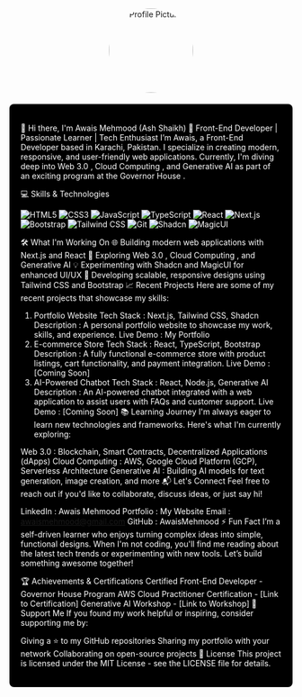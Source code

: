 <div align="center">
<img src="https://i.imgur.com/your-profile-image.png" alt="Profile Picture" width="150px" style="border-radius: 50%; margin-bottom: 20px;" />
</div>

<div style="background-color: black; padding: 20px; border-radius: 8px; color: white;">

👋 Hi there, I'm Awais Mehmood (Ash Shaikh)
🌟 Front-End Developer | Passionate Learner | Tech Enthusiast
I’m Awais, a Front-End Developer based in Karachi, Pakistan. I specialize in creating modern, responsive, and user-friendly web applications. Currently, I'm diving deep into Web 3.0 , Cloud Computing , and Generative AI as part of an exciting program at the Governor House .

💻 Skills & Technologies
<p>
<img src="https://img.shields.io/badge/HTML5-%23E34F26.svg?style=flat&logo=html5&logoColor=white" alt="HTML5" />
<img src="https://img.shields.io/badge/CSS3-%231572B6.svg?style=flat&logo=css3&logoColor=white" alt="CSS3" />
<img src="https://img.shields.io/badge/JavaScript-%23F7DF1E.svg?style=flat&logo=javascript&logoColor=black" alt="JavaScript" />
<img src="https://img.shields.io/badge/TypeScript-%23007ACC.svg?style=flat&logo=typescript&logoColor=white" alt="TypeScript" />
<img src="https://img.shields.io/badge/React-%2361DAFB.svg?style=flat&logo=react&logoColor=black" alt="React" />
<img src="https://img.shields.io/badge/Next.js-%23000000.svg?style=flat&logo=next.js&logoColor=white" alt="Next.js" />
<img src="https://img.shields.io/badge/Bootstrap-%237952B3.svg?style=flat&logo=bootstrap&logoColor=white" alt="Bootstrap" />
<img src="https://img.shields.io/badge/Tailwind%20CSS-%2306B6D4.svg?style=flat&logo=tailwind-css&logoColor=white" alt="Tailwind CSS" />
<img src="https://img.shields.io/badge/Git-%23F05033.svg?style=flat&logo=git&logoColor=white" alt="Git" />
<img src="https://img.shields.io/badge/Shadcn-%2300FFFF.svg?style=flat&logo=webflow&logoColor=black" alt="Shadcn" />
<img src="https://img.shields.io/badge/MagicUI-%23FF69B4.svg?style=flat&logo=tailwind-css&logoColor=black" alt="MagicUI" />
</p>

🛠️ What I'm Working On
🌐 Building modern web applications with Next.js and React
🌱 Exploring Web 3.0 , Cloud Computing , and Generative AI
💡 Experimenting with Shadcn and MagicUI for enhanced UI/UX
🔧 Developing scalable, responsive designs using Tailwind CSS and Bootstrap
📈 Recent Projects
Here are some of my recent projects that showcase my skills:

1. Portfolio Website
Tech Stack : Next.js, Tailwind CSS, Shadcn
Description : A personal portfolio website to showcase my work, skills, and experience.
Live Demo : My Portfolio
2. E-commerce Store
Tech Stack : React, TypeScript, Bootstrap
Description : A fully functional e-commerce store with product listings, cart functionality, and payment integration.
Live Demo : [Coming Soon]
3. AI-Powered Chatbot
Tech Stack : React, Node.js, Generative AI
Description : An AI-powered chatbot integrated with a web application to assist users with FAQs and customer support.
Live Demo : [Coming Soon]
📚 Learning Journey
I'm always eager to learn new technologies and frameworks. Here's what I'm currently exploring:

Web 3.0 : Blockchain, Smart Contracts, Decentralized Applications (dApps)
Cloud Computing : AWS, Google Cloud Platform (GCP), Serverless Architecture
Generative AI : Building AI models for text generation, image creation, and more
📬 Let's Connect
Feel free to reach out if you'd like to collaborate, discuss ideas, or just say hi!

LinkedIn : Awais Mehmood
Portfolio : My Website
Email : awaismehmood@gmail.com
GitHub : AwaisMehmood
⚡ Fun Fact
I’m a self-driven learner who enjoys turning complex ideas into simple, functional designs. When I'm not coding, you'll find me reading about the latest tech trends or experimenting with new tools. Let’s build something awesome together!

🏆 Achievements & Certifications
Certified Front-End Developer - Governor House Program
AWS Cloud Practitioner Certification - [Link to Certification]
Generative AI Workshop - [Link to Workshop]
🤝 Support Me
If you found my work helpful or inspiring, consider supporting me by:

Giving a ⭐️ to my GitHub repositories
Sharing my portfolio with your network
Collaborating on open-source projects
📜 License
This project is licensed under the MIT License - see the LICENSE file for details.

</div>

